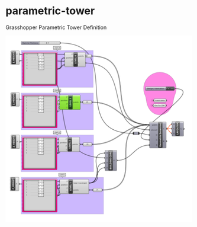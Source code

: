 # parametric-tower
Grasshopper Parametric Tower Definition

![GH Definition](https://github.com/raplab/parametric-tower/blob/de195d21564d0409c3c9585f98227204eb4ae8e8/tower_gh_definition_square.png)

